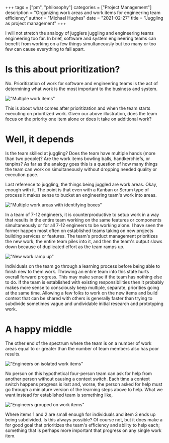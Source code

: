 +++
tags = ["pm", "philosophy"]
categories = ["Project Management"]
description = "Organizing work areas and work items for engineering team efficiency"
author = "Michael Hughes"
date = "2021-02-27"
title = "Juggling as project management" 
+++

I will not stretch the analogy of jugglers juggling and engineering teams engineering too far. In brief, software and system engineering teams can benefit from working on a few things simultaneously but too many or too few can cause everything to fall apart.


<!--more-->

# Is this about prioritization?

No. Prioritization of work for software and engineering teams is the act of determining what work is the most important to the business and system.

!["Multiple work items"](/images/2021-02-27-juggling-as-pm/multiple-work-areas.svg "Multiple items for the team in priority")

This is about what comes after prioritization and when the team starts executing on prioritized work. Given our above illustration, does the team focus on the priority one item alone or does it take on additional work?

# Well, it depends

Is the team skilled at juggling? Does the team have multiple hands (more than two people)? Are the work items bowling balls, handkerchiefs, or tenpins? As far as the analogy goes this is a question of how many things the team can work on simultaneously without dropping needed quality or execution pace.

Last reference to juggling, the things being juggled are work areas. Okay, enough with it. The point is that even with a Kanban or Scrum type of process it makes sense to bucket an engineering team's work into areas.

!["Multiple work areas with identifying boxes"](/images/2021-02-27-juggling-as-pm/multiple-work-areas-boxes.svg "Multiple areas for the team")

In a team of 7-12 engineers, it is counterproductive to setup work in a way that results in the entire team working on the same features or components simultaneously or for all 7-12 engineers to be working alone. I have seen the former happen most often on established teams taking on new projects building services or features. The team's product management prioritizes the new work, the entire team piles into it, and then the team's output slows down because of duplicated effort as the team ramps up.

!["New work ramp up"](/images/2021-02-27-juggling-as-pm/ramp-up.svg "Process for a team to ramp up")

Individuals on the team go through a learning process before being able to finish new to them work. Throwing an entire team into this state hurts overall forward progress. This may make sense if the team has nothing else to do. If the team is established with existing responsibilities then it probably makes more sense to consciously keep multiple, separate, priorities going at the same time. Allowing a few folks to work on the new items and build context that can be shared with others is generally faster than trying to subdivide sometimes vague and undividable initial research and prototyping work.

# A happy middle

The other end of the spectrum where the team is on a number of work areas equal to or greater than the number of team members also has poor results. 

!["Engineers on isolated work items"](/images/2021-02-27-juggling-as-pm/isolated-people.svg "Engineers on isolated work items")

No person on this hypothetical four-person team can ask for help from another person without causing a context switch. Each time a context switch happens progress is lost and, worse, the person asked for help must go through a miniature version of the learning steps above to help. What we want instead for established team is something like,

!["Engineers grouped on work items"](/images/2021-02-27-juggling-as-pm/assigned-engineers.svg "Engineers grouped on work items")

Where items 1 and 2 are small enough for individuals and item 3 ends up being subdivided. Is this always possible? Of course not, but it does make a for good goal that prioritizes the team's efficiency and ability to help each; something that is perhaps more important that progress on any single work item.
